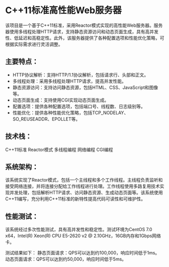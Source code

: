 # C++11标准高性能Web服务器

该项目是一个基于C++11标准，采用Reactor模式实现的高性能Web服务器。服务器使用多线程处理HTTP请求，支持静态资源访问和动态页面生成，具有高并发性、低延迟和高稳定性。此外，该服务器提供了各种配置选项和性能优化策略，可根据实际需求进行灵活调整。

## 主要特点：
- HTTP协议解析：支持HTTP/1.1协议解析，包括请求行、头部和正文。
- 多线程处理：采用多线程处理HTTP请求，提高并发性能。
- 静态资源访问：支持访问静态资源，包括HTML、CSS、JavaScript和图像等。
- 动态页面生成：支持使用CGI实现动态页面生成。
- 配置选项：提供各种配置选项，包括端口号、线程数、日志级别等。
- 性能优化：提供各种性能优化策略，包括TCP_NODELAY、SO_REUSEADDR、EPOLLET等。

## 技术栈：
C++11标准
Reactor模式
多线程编程
网络编程
CGI编程

## 系统架构：
该系统实现了Reactor模式，包括一个主线程和多个工作线程。主线程负责监听和接受网络连接，并将连接分配给工作线程进行处理。工作线程使用多路复用技术实现并发处理，包括解析HTTP请求、访问静态资源、生成动态页面等。该系统使用C++11编写，充分利用C++11标准的新特性提高代码可读性和可维护性。

## 性能测试：
该系统经过多次性能测试，具有高并发性和稳定性。测试环境为CentOS 7.0 x64，Intel(R) Xeon(R) CPU E5-2620 v2 @ 2.10GHz，16GB内存和1Gbps网络卡。

测试结果如下：
静态页面请求：QPS可以达到约100,000，响应时间低于1ms。
动态页面请求：QPS可以达到约50,000，响应时间低于5ms。